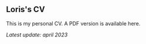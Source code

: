## Loris's CV

This is my personal CV. A PDF version is available here.

*Latest update: april 2023*